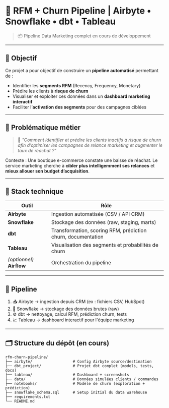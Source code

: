 # 🧠 RFM + Churn Pipeline | Airbyte • Snowflake • dbt • Tableau

> 📦 Pipeline Data Marketing complet en cours de développement

---

## 🎯 Objectif

Ce projet a pour objectif de construire un **pipeline automatisé** permettant de :

- Identifier les **segments RFM** (Recency, Frequency, Monetary)
- Prédire les clients à **risque de churn**
- Visualiser et exploiter ces données dans un **dashboard marketing interactif**
- Faciliter l’**activation des segments** pour des campagnes ciblées

---

## 🧩 Problématique métier

> 🎯 *"Comment identifier et prédire les clients inactifs à risque de churn afin d’optimiser les campagnes de relance marketing et augmenter le taux de réachat ?"*

Contexte : Une boutique e-commerce constate une baisse de réachat. Le service marketing cherche à **cibler plus intelligemment ses relances** et **mieux allouer son budget d’acquisition**.

---

## 🧱 Stack technique

| Outil         | Rôle                                                        |
|---------------|-------------------------------------------------------------|
| **Airbyte**   | Ingestion automatisée (CSV / API CRM)                      |
| **Snowflake** | Stockage des données (raw, staging, marts)                 |
| **dbt**       | Transformation, scoring RFM, prédiction churn, documentation |
| **Tableau**   | Visualisation des segments et probabilités de churn        |
| *(optionnel)* **Airflow** | Orchestration du pipeline                     |

---

## 🔄 Pipeline


1. 📥 Airbyte → ingestion depuis CRM (ex : fichiers CSV, HubSpot)
2. 🧊 Snowflake → stockage des données brutes (raw)
3. ⚙️ dbt → nettoyage, calcul RFM, prédiction churn, tests
4. 📈 Tableau → dashboard interactif pour l'équipe marketing

---

## 🗂️ Structure du dépôt (en cours)

```
rfm-churn-pipeline/
├── airbyte/                  # Config Airbyte source/destination
├── dbt_project/              # Projet dbt complet (models, tests, docs)
├── tableau/                  # Dashboard + screenshots
├── data/                     # Données simulées clients / commandes
├── notebooks/                # Modèle de churn (exploration + prédiction)
├── snowflake_schema.sql      # Setup initial du data warehouse
├── requirements.txt
└── README.md
```

